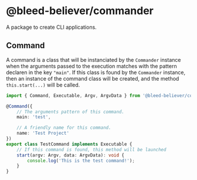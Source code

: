 # @bleed-believer/commander

A package to create CLI applications.

## Command

A command is a class that will be instanciated by the `Commander` instance when the arguments passed to the execution matches with the pattern declaren in the key `"main"`. If this class is found by the `Commander` instance, then an instance of the command class will be created, and the method `this.start(...)` will be called.

```ts
import { Command, Executable, Argv, ArgvData } from '@bleed-believer/commander';

@Command({
    // The arguments pattern of this command.
    main: 'test',

    // A friendly name for this command.
    name: 'Test Project'
})
export class TestCommand implements Executable {
    // If this command is found, this method will be launched
    start(argv: Argv, data: ArgvData): void {
        console.log('This is the test command!');
    }
}
```